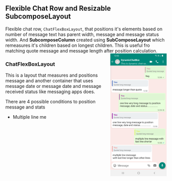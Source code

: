 ## Flexible Chat Row and Resizable SubcomposeLayout

Flexible chat row,  ```ChatFlexBoxLayout```, that positions it's elements based on number of message text has
parent width, message and message status width.
And **SubcomposeColumn** created using **SubComposeLayout** which remeasures it's children based on
longest children. This is useful fro matching quote message and message length after position
calculation.
<img src="/./screenshots/full_chat_implementation.png" align="right" width="35%"/>

### ChatFlexBoxLayout
This is a layout that measures and positions message and another container that uses message
date or message date and message received status like messaging apps does.

There are 4 possible conditions to position message and stats
* Multiple line me